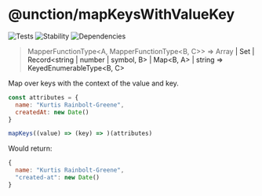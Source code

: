 # @unction/mapKeysWithValueKey

![Tests][BADGE_TRAVIS]
![Stability][BADGE_STABILITY]
![Dependencies][BADGE_DEPENDENCY]

> MapperFunctionType<A, MapperFunctionType<B, C>> =>
>   Array<A> | Set<A> | Record<string | number | symbol, B> | Map<B, A> | string =>
>     KeyedEnumerableType<B, C>

Map over keys with the context of the value and key.

``` javascript
const attributes = {
  name: "Kurtis Rainbolt-Greene",
  createdAt: new Date()
}

mapKeys((value) => (key) => )(attributes)
```

Would return:

``` javascript
{
  name: "Kurtis Rainbolt-Greene",
  "created-at": new Date()
}
```

[BADGE_TRAVIS]: https://img.shields.io/travis/unctionjs/mapKeysWithValueKey.svg?maxAge=2592000&style=flat-square
[BADGE_STABILITY]: https://img.shields.io/badge/stability-strong-green.svg?maxAge=2592000&style=flat-square
[BADGE_DEPENDENCY]: https://img.shields.io/david/unctionjs/mapKeysWithValueKey.svg?maxAge=2592000&style=flat-square
